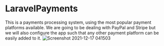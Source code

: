 # LaravelPayments
This is a payments processing system, using the most popular payment platforms available.
We are going to be dealing with PayPal and Stripe but we will also configure the app such that any other payment platform can be easily added to it.
![Screenshot 2021-12-17 041503](https://user-images.githubusercontent.com/66069906/146483210-b4d23020-8e8d-4d73-a612-adf7bf7546d5.png)

